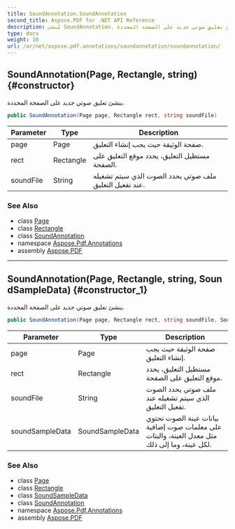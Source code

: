 ```yaml
---
title: SoundAnnotation.SoundAnnotation
second_title: Aspose.PDF for .NET API Reference
description: مُنشئ SoundAnnotation. ينشئ تعليق صوتي جديد على الصفحة المحددة
type: docs
weight: 10
url: /ar/net/aspose.pdf.annotations/soundannotation/soundannotation/
---
```

## SoundAnnotation(Page, Rectangle, string) {#constructor}

ينشئ تعليق صوتي جديد على الصفحة المحددة.

```csharp
public SoundAnnotation(Page page, Rectangle rect, string soundFile)
```

| Parameter | Type | Description |
| --- | --- | --- |
| page | Page | صفحة الوثيقة حيث يجب إنشاء التعليق. |
| rect | Rectangle | مستطيل التعليق، يحدد موقع التعليق على الصفحة. |
| soundFile | String | ملف صوتي يحدد الصوت الذي سيتم تشغيله عند تفعيل التعليق. |

### See Also

* class [Page](../../../aspose.pdf/page/)
* class [Rectangle](../../../aspose.pdf/rectangle/)
* class [SoundAnnotation](../)
* namespace [Aspose.Pdf.Annotations](../../../aspose.pdf.annotations/)
* assembly [Aspose.PDF](../../../)

---

## SoundAnnotation(Page, Rectangle, string, SoundSampleData) {#constructor_1}

ينشئ تعليق صوتي جديد على الصفحة المحددة.

```csharp
public SoundAnnotation(Page page, Rectangle rect, string soundFile, SoundSampleData soundSampleData)
```

| Parameter | Type | Description |
| --- | --- | --- |
| page | Page | صفحة الوثيقة حيث يجب إنشاء التعليق. |
| rect | Rectangle | مستطيل التعليق، يحدد موقع التعليق على الصفحة. |
| soundFile | String | ملف صوتي يحدد الصوت الذي سيتم تشغيله عند تفعيل التعليق. |
| soundSampleData | SoundSampleData | بيانات عينة الصوت تحتوي على معلمات صوت إضافية مثل معدل العينة، والبتات لكل عينة، وما إلى ذلك. |

### See Also

* class [Page](../../../aspose.pdf/page/)
* class [Rectangle](../../../aspose.pdf/rectangle/)
* class [SoundSampleData](../../soundsampledata/)
* class [SoundAnnotation](../)
* namespace [Aspose.Pdf.Annotations](../../../aspose.pdf.annotations/)
* assembly [Aspose.PDF](../../../)
